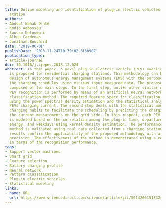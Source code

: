 ```yaml
---
title: Online modeling and identification of plug-in electric vehicles sharing a residential
  station
authors:
- Abdoul Wahab Danté
- Kodjo Agbossou
- Sousso Kelouwani
- Alben Cardenas
- Jonathan Bouchard
date: '2019-06-01'
publishDate: '2023-11-24T10:39:02.313090Z'
publication_types:
- article-journal
doi: 10.1016/j.ijepes.2018.12.024
abstract: In this paper, a novel plug-in electric vehicle (PEV) modeling approach
  is proposed for residential charging stations. This methodology can be used in the
  design of autonomous energy management systems (EMS) with the purpose of providing
  the charging schedules using minimum input measured data. The proposed method is
  composed of two main steps. In the first step, unlike other similar works, online
  PEV recognition is performed by means of an artificial neural network as a supervised
  classification method. The required feature space for classification is provided
  using the power spectral density estimation and the statistical analysis of individual
  PEVs charging current. The second step deals with the statistical modeling of the
  charging habits to facilitate the scheduling by predicting the charging demand using
  the current measurements on the grid side. In this respect, each PEV charging habit
  is modeled based on the correlation among the plug-in time, departure time, required
  energy, and weekdays using kernel density estimation. The performance of the suggested
  method is validated using real data collected from a charging station. The final
  results confirm the applicability of the proposed methodology with a satisfactory
  precision. The effectiveness of the method is demonstrated using a comparative analysis
  in terms of the recognition performance.
tags:
- Support vector machines
- Smart grid
- Feature selection
- Battery charging profile
- Neural network
- Pattern classification
- Plug-in electric vehicles
- Statistical modeling
links:
- name: URL
  url: https://www.sciencedirect.com/science/article/pii/S0142061518324426
---
```

